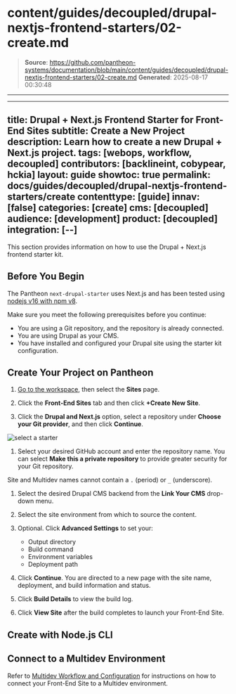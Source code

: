 # content/guides/decoupled/drupal-nextjs-frontend-starters/02-create.md

> **Source**: https://github.com/pantheon-systems/documentation/blob/main/content/guides/decoupled/drupal-nextjs-frontend-starters/02-create.md
> **Generated**: 2025-08-17 00:30:48

---

---
title: Drupal + Next.js Frontend Starter for Front-End Sites
subtitle: Create a New Project
description: Learn how to create a new Drupal + Next.js project.
tags: [webops, workflow, decoupled]
contributors: [backlineint, cobypear, hckia]
layout: guide
showtoc: true
permalink: docs/guides/decoupled/drupal-nextjs-frontend-starters/create
contenttype: [guide]
innav: [false]
categories: [create]
cms: [decoupled]
audience: [development]
product: [decoupled]
integration: [--]
---

This section provides information on how to use the Drupal + Next.js frontend starter kit.

## Before You Begin

The Pantheon `next-drupal-starter` uses Next.js and has been tested using [nodejs v16 with npm v8](https://nodejs.org/en/download/).

Make sure you meet the following prerequisites before you continue:

- You are using a Git repository, and the repository is already connected.
- You are using Drupal as your CMS.
- You have installed and configured your Drupal site using the starter kit configuration.

## Create Your Project on Pantheon

1. [Go to the workspace](/guides/account-mgmt/workspace-sites-teams/workspaces#switch-between-workspaces), then select the **Sites** page.

1. Click the **Front-End Sites** tab and then click **+Create New Site**.

1. Click the **Drupal and Next.js** option, select a repository under **Choose your Git provider**, and then click **Continue**.

  ![select a starter](../../../../images/decoupled-select-starter-new.png)

1. Select your desired GitHub account and enter the repository name. You can select **Make this a private repository** to provide greater security for your Git repository.

  Site and Multidev names cannot contain a `.` (period) or `_` (underscore).

1. Select the desired Drupal CMS backend from the **Link Your CMS** drop-down menu.

1. Select the site environment from which to source the content.

1. Optional. Click **Advanced Settings** to set your:

   - Output directory
   - Build command
   - Environment variables
   - Deployment path

1. Click **Continue**. You are directed to a new page with the site name, deployment, and build information and status.

1. Click **Build Details** to view the build log.

1. Click **View Site** after the build completes to launch your Front-End Site.

## Create with Node.js CLI

<Partial file="decoupled-nodejs-cli.md" />

## Connect to a Multidev Environment

Refer to [Multidev Workflow and Configuration](/guides/decoupled/overview/fes-multidev) for instructions on how to connect your Front-End Site to a Multidev environment.
